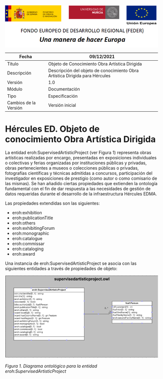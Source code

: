 ![](../../Docs/media/CabeceraDocumentosMD.png)

| Fecha         | 09/12/2021                                                   |
| ------------- | ------------------------------------------------------------ |
|Título|Objeto de Conocimiento Obra Artística Dirigida| 
|Descripción|Descripción del objeto de conocimiento Obra Artística Dirigida para Hércules|
|Versión|1.0|
|Módulo|Documentación|
|Tipo|Especificación|
|Cambios de la Versión|Versión inicial|

# Hércules ED. Objeto de conocimiento Obra Artística Dirigida

La entidad eroh:SupervisedArtisticProject (ver Figura 1) representa obras artísticas realizadas por encargo, presentadas en exposiciones individuales o colectivas y ferias organizadas por instituciones públicas y privadas, obras pertenecientes a museos o colecciones públicas o privadas, fotografías científicas y técnicas admitidas a concursos, participación del investigador en exposiciones de prestigio (como autor o como comisario de las mismas).
Se han añadido ciertas propiedades que extienden la ontología fundamental con el fin de dar respuesta a las necesidades de gestión de datos requeridas durante el desarrollo de la infraestructura Hércules EDMA.

Las propiedades extendidas son las siguientes:

- eroh:exhibition
- eroh:publicationTitle
- eroh:others
- eroh:exhibitingForum
- eroh:monographic
- eroh:catalogue
- eroh:commissar
- eroh:cataloging
- eroh:award

Una instancia de eroh:SupervisedArtisticProject se asocia con las siguientes entidades a través de propiedades de objeto:

![](../../Docs/media/ObjetosDeConocimiento/SupervisedArtisticProject.png)

*Figura 1. Diagrama ontológico para la entidad eroh:SupervisedArtisticProject*
